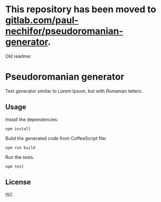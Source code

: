 # This repository has been moved to [gitlab.com/paul-nechifor/pseudoromanian-generator](http://gitlab.com/paul-nechifor/pseudoromanian-generator).

Old readme:

# Pseudoromanian generator

Text generator similar to Lorem Ipsum, but with Romanian letters.

## Usage

Install the dependencies:

    npm install

Build the generated code from CoffeeScript file:

    npm run build

Run the tests.

    npm test

## License

ISC
